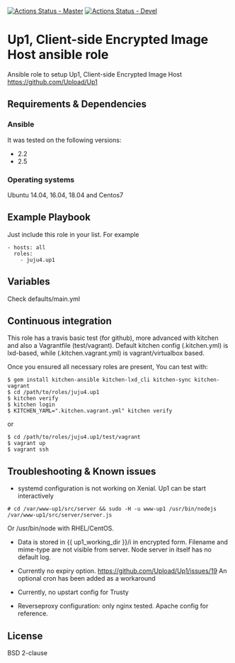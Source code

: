 [![Actions Status - Master](https://github.com/juju4/ansible-up1/workflows/AnsibleCI/badge.svg)](https://github.com/juju4/ansible-up1/actions?query=branch%3Amaster)
[![Actions Status - Devel](https://github.com/juju4/ansible-up1/workflows/AnsibleCI/badge.svg?branch=devel)](https://github.com/juju4/ansible-up1/actions?query=branch%3Adevel)

# Up1, Client-side Encrypted Image Host ansible role

Ansible role to setup Up1, Client-side Encrypted Image Host
https://github.com/Upload/Up1

## Requirements & Dependencies

### Ansible
It was tested on the following versions:
 * 2.2
 * 2.5

### Operating systems

Ubuntu 14.04, 16.04, 18.04 and Centos7

## Example Playbook

Just include this role in your list.
For example

```
- hosts: all
  roles:
    - juju4.up1
```

## Variables

Check defaults/main.yml

## Continuous integration

This role has a travis basic test (for github), more advanced with kitchen and also a Vagrantfile (test/vagrant).
Default kitchen config (.kitchen.yml) is lxd-based, while (.kitchen.vagrant.yml) is vagrant/virtualbox based.

Once you ensured all necessary roles are present, You can test with:
```
$ gem install kitchen-ansible kitchen-lxd_cli kitchen-sync kitchen-vagrant
$ cd /path/to/roles/juju4.up1
$ kitchen verify
$ kitchen login
$ KITCHEN_YAML=".kitchen.vagrant.yml" kitchen verify
```
or
```
$ cd /path/to/roles/juju4.up1/test/vagrant
$ vagrant up
$ vagrant ssh
```

## Troubleshooting & Known issues

* systemd configuration is not working on Xenial.
Up1 can be start interactively
```
# cd /var/www-up1/src/server && sudo -H -u www-up1 /usr/bin/nodejs /var/www-up1/src/server/server.js
```
Or /usr/bin/node with RHEL/CentOS.

* Data is stored in {{ up1_working_dir }}/i in encrypted form. Filename and mime-type are not visible from server.
Node server in itself has no default log.

* Currently no expiry option.
https://github.com/Upload/Up1/issues/19
An optional cron has been added as a workaround

* Currently, no upstart config for Trusty

* Reverseproxy configuration: only nginx tested. Apache config for reference.

## License

BSD 2-clause
